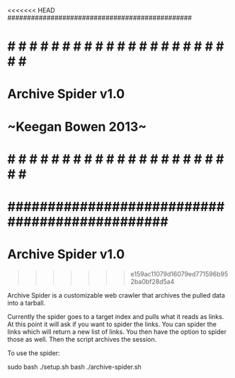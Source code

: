 <<<<<<< HEAD
###############################################
# # # # # # # # # # # # # # # # # # # # # # # #
#                                             #
#             Archive Spider v1.0             #
#             ~Keegan Bowen 2013~             #
#                                             #
# # # # # # # # # # # # # # # # # # # # # # # #
###############################################
=======
# Archive Spider v1.0 
>>>>>>> e159ac11079d16079ed771596b952ba0bf28d5a4

Archive Spider is a customizable web crawler that
archives the pulled data into a tarball.

Currently the spider goes to a target index and
pulls what it reads as links. At this point it
will ask if you want to spider the links. You can
spider the links which will return a new list of links.
You then have the option to spider those as well. 
Then the script archives the session.

To use the spider:

sudo bash ./setup.sh
bash ./archive-spider.sh

